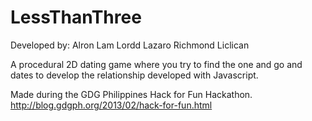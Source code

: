 # LessThanThree

Developed by:
Alron Lam
Lordd Lazaro
Richmond Liclican

A procedural 2D dating game where you try to find the one and go and dates to develop the relationship developed with Javascript.

Made during the GDG Philippines Hack for Fun Hackathon.
http://blog.gdgph.org/2013/02/hack-for-fun.html      
